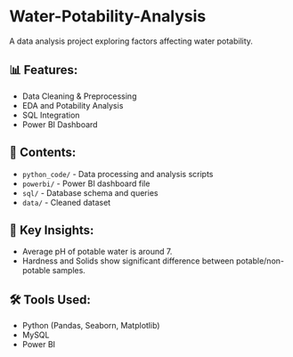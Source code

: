 # Water-Potability-Analysis
A data analysis project exploring factors affecting water potability.

## 📊 Features:
- Data Cleaning & Preprocessing
- EDA and Potability Analysis
- SQL Integration
- Power BI Dashboard

## 📁 Contents:
- `python_code/` - Data processing and analysis scripts
- `powerbi/` - Power BI dashboard file
- `sql/` - Database schema and queries
- `data/` - Cleaned dataset

## 📌 Key Insights:
- Average pH of potable water is around 7.
- Hardness and Solids show significant difference between potable/non-potable samples.

## 🛠️ Tools Used:
- Python (Pandas, Seaborn, Matplotlib)
- MySQL
- Power BI
